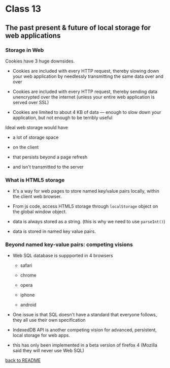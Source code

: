 # Class 13

## The past present & future of local storage for web applications

### Storage in Web

Cookies have 3 huge downsides.

- Cookies are included with every HTTP request, thereby slowing down your web application by needlessly transmitting the same data over and over

- Cookies are included with every HTTP request, thereby sending data unencrypted over the internet (unless your entire web application is served over SSL)

- Cookies are limited to about 4 KB of data — enough to slow down your application, but not enough to be terribly useful

Ideal web storage would have

- a lot of storage space

- on the client

- that persists beyond a page refresh

- and isn't transmitted to the server

### What is HTML5 storage

- It's a way for web pages to store named key/value pairs locally, within the client web browser.

- From js code, access HTML5 storage through `localStorage` object on the global window object.

- data is always stored as a string. (this is why we need to use `parseInt()`)

- data is stored in named key value pairs.

### Beyond named key-value pairs: competing visions

- Web SQL database is suppported in 4 browsers

  - safari

  - chrome

  - opera

  - iphone

  - android

- One issue is that SQL doesn't have a standard that everyone follows, they all use their own specification

- IndexedDB API is another competing vision for advanced, persistent, local storage for web apps.

- this has only been implemented in a beta version of firefox 4 (Mozilla said they will never use Web SQL)

[back to README](../README.md)

